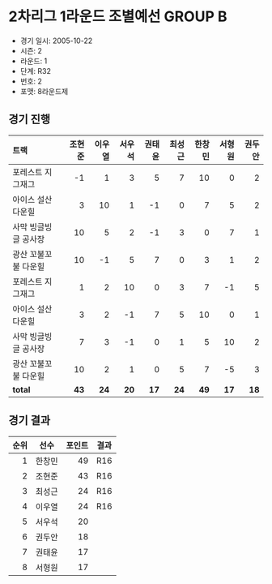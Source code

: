 # 2차리그 1라운드 조별예선 GROUP B

- 경기 일시: 2005-10-22
- 시즌: 2
- 라운드: 1
- 단계: R32
- 번호: 2
- 포맷: 8라운드제





## 경기 진행

| 트랙 | 조현준 | 이우열 | 서우석 | 권태윤 | 최성근 | 한창민 | 서형원 | 권두안 |
|:---|---:|---:|---:|---:|---:|---:|---:|---:|
| 포레스트 지그재그 | -1 | 1 | 3 | 5 | 7 | 10 | 0 | 2 |
| 아이스 설산 다운힐 | 3 | 10 | 1 | -1 | 0 | 7 | 5 | 2 |
| 사막 빙글빙글 공사장 | 10 | 5 | 2 | -1 | 3 | 0 | 7 | 1 |
| 광산 꼬불꼬불 다운힐 | 10 | -1 | 5 | 7 | 0 | 3 | 1 | 2 |
| 포레스트 지그재그 | 1 | 2 | 10 | 0 | 3 | 7 | -1 | 5 |
| 아이스 설산 다운힐 | 3 | 2 | -1 | 7 | 5 | 10 | 0 | 1 |
| 사막 빙글빙글 공사장 | 7 | 3 | -1 | 0 | 1 | 5 | 10 | 2 |
| 광산 꼬불꼬불 다운힐 | 10 | 2 | 1 | 0 | 5 | 7 | -5 | 3 |
| __total__ | __43__ | __24__ | __20__ | __17__ | __24__ | __49__ | __17__ | __18__ |




## 경기 결과

| 순위 | 선수 | 포인트 | 결과 |
|---:|:---:|---:|:---:|
| 1 | 한창민 | 49 | R16 |
| 2 | 조현준 | 43 | R16 |
| 3 | 최성근 | 24 | R16 |
| 4 | 이우열 | 24 | R16 |
| 5 | 서우석 | 20 |  |
| 6 | 권두안 | 18 |  |
| 7 | 권태윤 | 17 |  |
| 8 | 서형원 | 17 |  |

